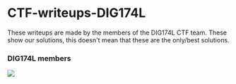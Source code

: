 # CTF-writeups-DIG174L
These writeups are made by the members of the DIG174L CTF team. These show our solutions, this doesn't mean that these are the only/best solutions.

### DIG174L members

<a href="https://github.com/Phil-ip-M/CTF-writeups-DIG174L/graphs/contributors">
  <img src="https://contrib.rocks/image?repo=Phil-ip-M/CTF-writeups-DIG174L" />
</a>
